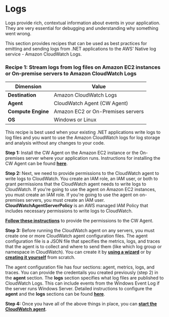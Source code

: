 # Logs

Logs provide rich, contextual information about events in your application.  They are very essential for debugging and understanding why something went wrong. 

This section provides recipes that can be used as best practices for emitting and sending logs from .NET applications to the AWS' Native log service - Amazon CloudWatch Logs.

### Recipe 1: Stream logs from log files on Amazon EC2 instances or On-premise servers to Amazon CloudWatch Logs


| **Dimension** | **Value** |
| -------- | -------- |
| **Destination** | Amazon CloudWatch Logs |
| **Agent** | CloudWatch Agent (CW Agent) |
| **Compute Engine** | Amazon EC2 or On-Premises servers |
| **OS** | Windows or Linux |

This recipe is best used when your existing .NET applications write logs to log files and you want to use the Amazon CloudWatch logs for log storage and analysis without any changes to your code.

**Step 1:** Install the CW Agent on the Amazon EC2 instance or the On-premises server where your application runs. Instructions for installing the CW Agent can be found [**here**](https://docs.aws.amazon.com/AmazonCloudWatch/latest/monitoring/install-CloudWatch-Agent-on-EC2-Instance.html).

**Step 2:** Next, we need to provide permissions to the CloudWatch agent to write logs to CloudWatch. You create an IAM role, an IAM user, or both to grant permissions that the CloudWatch agent needs to write logs to CloudWatch. If you're going to use the agent on Amazon EC2 instances, you must create an IAM role. If you're going to use the agent on on-premises servers, you must create an IAM user. **CloudWatchAgentServerPolicy** is an AWS managed IAM Policy that includes necessary permissions to write logs to CloudWatch.

[**Follow these instructions**](https://docs.aws.amazon.com/AmazonCloudWatch/latest/monitoring/create-iam-roles-for-cloudwatch-agent-commandline.html) to provide the permissions to the CW Agent.

**Step 3:** Before running the CloudWatch agent on any servers, you must create one or more CloudWatch agent configuration files. The agent configuration file is a JSON file that specifies the metrics, logs, and traces that the agent is to collect and where to send them (like which log group or namespace in CloudWatch). You can create it by [**using a wizard**](https://docs.aws.amazon.com/AmazonCloudWatch/latest/monitoring/create-cloudwatch-agent-configuration-file-wizard.html) or by [**creating it yourself**](https://docs.aws.amazon.com/AmazonCloudWatch/latest/monitoring/CloudWatch-Agent-Configuration-File-Details.html) from scratch.

The agent configuration file has four sections: agent, metrics, logs, and traces. You can provide the credentails you created previously (step 2) in the **agent** section. The **logs** section specifies what log files are published to CloudWatch Logs. This can include events from the Windows Event Log if the server runs Windows Server. Detailed instructions to configure the **agent** and the **logs** sections can be found [**here**](https://docs.aws.amazon.com/AmazonCloudWatch/latest/monitoring/CloudWatch-Agent-Configuration-File-Details.html).

**Step 4:** Once you have all of the above things in place, you can [**start the CloudWatch agent**](https://docs.aws.amazon.com/AmazonCloudWatch/latest/monitoring/install-CloudWatch-Agent-on-premise.html#start-CloudWatch-Agent-on-premise-SSM-onprem). 

